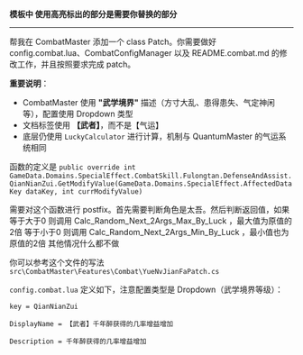 **模板中 使用高亮标出的部分是需要你替换的部分**

---

帮我在 CombatMaster 添加一个 class Patch。你需要做好 config.combat.lua、CombatConfigManager 以及 README.combat.md 的修改工作，并且按照要求完成 patch。

**重要说明**：
- CombatMaster 使用 **"武学境界"** 描述（方寸大乱、患得患失、气定神闲等），配置使用 Dropdown 类型
- 文档标签使用 **【武者】**，而不是【气运】
- 底层仍使用 `LuckyCalculator` 进行计算，机制与 QuantumMaster 的气运系统相同

函数的定义是
`public override int GameData.Domains.SpecialEffect.CombatSkill.Fulongtan.DefenseAndAssist.QianNianZui.GetModifyValue(GameData.Domains.SpecialEffect.AffectedDataKey dataKey, int currModifyValue)`

需要对这个函数进行 postfix。首先需要判断角色是太吾。然后判断返回值，如果
等于大于0 则调用 Calc_Random_Next_2Args_Max_By_Luck ，最大值为原值的2倍
等于小于0 则调用 Calc_Random_Next_2Args_Min_By_Luck ，最小值也为原值的2倍
其他情况什么都不做

你可以参考这个文件的写法 `src\CombatMaster\Features\Combat\YueNvJianFaPatch.cs`

`config.combat.lua` 定义如下，注意配置类型是 Dropdown（武学境界等级）：

`key = QianNianZui`

`DisplayName = 【武者】千年醉获得的几率增益增加`

`Description = 千年醉获得的几率增益增加`